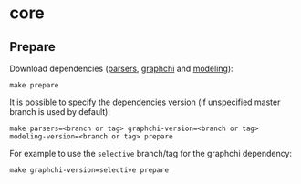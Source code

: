 # core

## Prepare

Download dependencies ([parsers](https://github.com/crimson-unicorn/parsers), [graphchi](https://github.com/crimson-unicorn/graphchi-cpp) and [modeling](https://github.com/crimson-unicorn/modeling)):
```
make prepare
```

It is possible to specify the dependencies version (if unspecified master branch is used by default):
```
make parsers=<branch or tag> graphchi-version=<branch or tag> modeling-version=<branch or tag> prepare
```

For example to use the `selective` branch/tag for the graphchi dependency:
```
make graphchi-version=selective prepare
```
